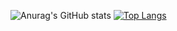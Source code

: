 ![Anurag's GitHub stats](https://github-readme-stats.vercel.app/api?username=Jekaprio&theme=white&show_icons=false)
[![Top Langs](https://github-readme-stats.vercel.app/api/top-langs/?username=Jekaprio&layout=compact)](https://github.com/anuraghazra/github-readme-stats)

